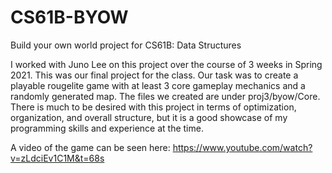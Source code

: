 # CS61B-BYOW
Build your own world project for CS61B: Data Structures


I worked with Juno Lee on this project over the course of 3 weeks in Spring 2021. This was our final project for the class. Our task was to create a playable rougelite game with at least 3 core gameplay mechanics and a randomly generated map. The files we created are under proj3/byow/Core. There is much to be desired with this project in terms of optimization, organization, and overall structure, but it is a good showcase of my programming skills and experience at the time.

A video of the game can be seen here: https://www.youtube.com/watch?v=zLdciEv1C1M&t=68s 
